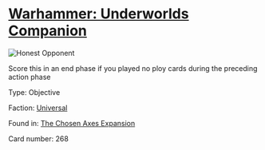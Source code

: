 # [Warhammer: Underworlds Companion](https://guidokessels.github.io/wh-underworlds)

  

![Honest Opponent](https://warhammerunderworlds.com/wp-content/uploads/sites/6/2018/02/268_ENG.png)

Score this in an end phase if you played no ploy cards during the preceding action phase

Type: Objective

Faction: [Universal](https://guidokessels.github.io/wh-underworlds/factions/universal.md)

Found in: [The Chosen Axes Expansion](https://guidokessels.github.io/wh-underworlds/locations/the-chosen-axes-expansion.md)

Card number: 268
